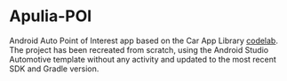 # Apulia-POI
Android Auto Point of Interest app based on the Car App Library [codelab](https://developer.android.com/codelabs/car-app-library-fundamentals).
The project has been recreated from scratch, using the Android Studio Automotive template without any activity and updated to the most recent SDK and Gradle version.

